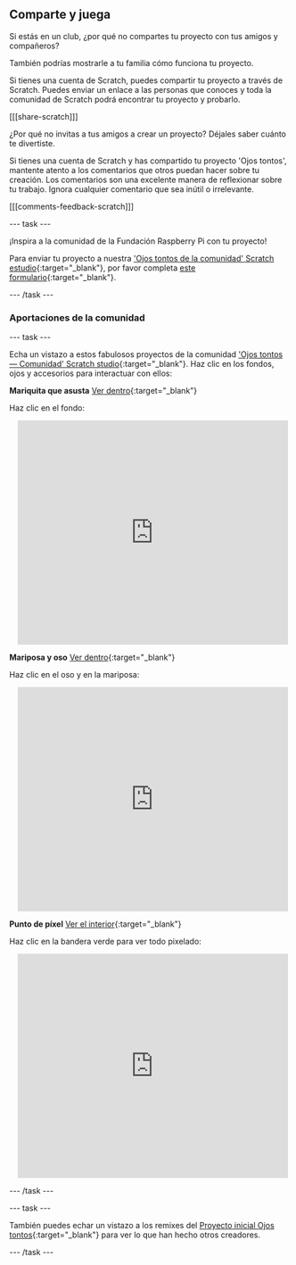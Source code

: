 ## Comparte y juega

Si estás en un club, ¿por qué no compartes tu proyecto con tus amigos y compañeros?

También podrías mostrarle a tu familia cómo funciona tu proyecto.

Si tienes una cuenta de Scratch, puedes compartir tu proyecto a través de Scratch. Puedes enviar un enlace a las personas que conoces y toda la comunidad de Scratch podrá encontrar tu proyecto y probarlo.

[[[share-scratch]]]

¿Por qué no invitas a tus amigos a crear un proyecto? Déjales saber cuánto te divertiste.

Si tienes una cuenta de Scratch y has compartido tu proyecto 'Ojos tontos', mantente atento a los comentarios que otros puedan hacer sobre tu creación. Los comentarios son una excelente manera de reflexionar sobre tu trabajo. Ignora cualquier comentario que sea inútil o irrelevante.

[[[comments-feedback-scratch]]]

--- task ---

¡Inspira a la comunidad de la Fundación Raspberry Pi con tu proyecto!

Para enviar tu proyecto a nuestra ['Ojos tontos de la comunidad' Scratch estudio](https://scratch.mit.edu/studios/29120534){:target="_blank"}, por favor completa [este formulario](https://form.raspberrypi.org/f/community-project-submissions){:target="_blank"}.

--- /task ---

### Aportaciones de la comunidad

--- task ---

Echa un vistazo a estos fabulosos proyectos de la comunidad ['Ojos tontos — Comunidad' Scratch studio](https://scratch.mit.edu/studios/29120534){:target="_blank"}. Haz clic en los fondos, ojos y accesorios para interactuar con ellos:

**Mariquita que asusta** [Ver dentro](https://scratch.mit.edu/projects/517735755/editor){:target="_blank"}

Haz clic en el fondo:

<div class="scratch-preview" style="margin-left: 15px;">
  <iframe allowtransparency="true" width="485" height="402" src="https://scratch.mit.edu/projects/embed/517735755/?autostart=false" frameborder="0"></iframe>
</div>

**Mariposa y oso** [Ver dentro](https://scratch.mit.edu/projects/569624392/editor){:target="_blank"}

Haz clic en el oso y en la mariposa:

<div class="scratch-preview" style="margin-left: 15px;">
  <iframe allowtransparency="true" width="485" height="402" src="https://scratch.mit.edu/projects/embed/569624392/?autostart=false" frameborder="0"></iframe>
</div>

**Punto de píxel** [Ver el interior](https://scratch.mit.edu/projects/747156758/editor){:target="_blank"}

Haz clic en la bandera verde para ver todo pixelado:

<div class="scratch-preview" style="margin-left: 15px;">
  <iframe allowtransparency="true" width="485" height="402" src="https://scratch.mit.edu/projects/embed/747156758/?autostart=false" frameborder="0"></iframe>
</div>

--- /task ---

--- task ---

También puedes echar un vistazo a los remixes del [Proyecto inicial Ojos tontos](https://scratch.mit.edu/projects/582221984/remixes){:target="_blank"} para ver lo que han hecho otros creadores.

--- /task --- 
